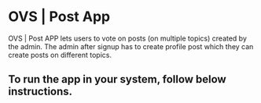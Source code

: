 # OVS | Post App

OVS | Post APP lets users to vote on posts (on multiple topics) created by the admin.
The admin after signup has to create profile post which they can create posts on different topics.

## To run the app in your system, follow below instructions. 

